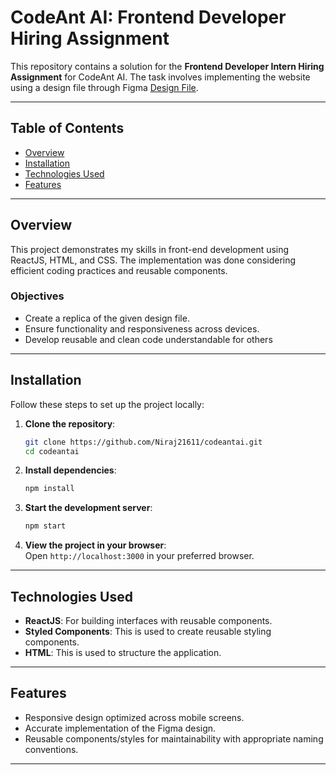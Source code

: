 # CodeAnt AI: Frontend Developer Hiring Assignment  

This repository contains a solution for the **Frontend Developer Intern Hiring Assignment** for CodeAnt AI. The task involves implementing the website using a design file through Figma [Design File](https://www.figma.com/design/3j3bEI8nR1T1UwsfEBMbhi/Frontend-Developer-%3C%3E-CodeAnt?node-id=1-3774&t=PF5SHhAHY07q0AjA-0).  

---

## Table of Contents  
- [Overview](#overview)  
- [Installation](#installation)  
- [Technologies Used](#technologies-used)  
- [Features](#features)  

---

## Overview  
This project demonstrates my skills in front-end development using ReactJS, HTML, and CSS. The implementation was done considering efficient coding practices and reusable components.  

### Objectives  
- Create a replica of the given design file.  
- Ensure functionality and responsiveness across devices.  
- Develop reusable and clean code understandable for others  

---

## Installation  

Follow these steps to set up the project locally:  

1. **Clone the repository**:  
   ```bash  
   git clone https://github.com/Niraj21611/codeantai.git
   cd codeantai
   ```  

2. **Install dependencies**:  
   ```bash  
   npm install  
   ```  

3. **Start the development server**:  
   ```bash  
   npm start  
   ```  

4. **View the project in your browser**:  
   Open `http://localhost:3000` in your preferred browser.  

---

## Technologies Used  
- **ReactJS**: For building interfaces with reusable components.  
- **Styled Components**: This is used to create reusable styling components.  
- **HTML**: This is used to structure the application.   

---

## Features  
- Responsive design optimized across mobile screens.  
- Accurate implementation of the Figma design.  
- Reusable components/styles for maintainability with appropriate naming conventions.  

---

